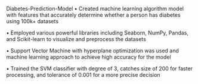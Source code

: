   Diabetes-Prediction-Model
• Created machine learning algorithm model with features that accurately determine whether a person has diabetes using 100k+ datasets

• Employed various powerful libraries including Seaborn, NumPy, Pandas, and Scikit-learn to visualize and preprocess the datasets

• Support Vector Machine with hyperplane optimization was used and machine learning approach to achieve high accuracy for the model

• Trained the SVM classifier with degree of 3, catches size of 200 for faster processing, and tolerance of 0.001 for a more precise decision
